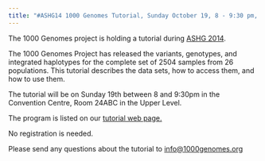 ```yaml
---
title: "#ASHG14 1000 Genomes Tutorial, Sunday October 19, 8 - 9:30 pm, Convention Center Room 24ABC, Upper Level"
---
```

                    
The 1000 Genomes project is holding a tutorial during [ASHG 2014](http://www.ashg.org/cgi-bin/2014/ashg14SOE.pl).

The 1000 Genomes Project has released the variants, genotypes, and integrated haplotypes for the complete set of 2504 samples from 26 populations.  This tutorial describes the data sets, how to access them, and how to use them.

The tutorial will be on Sunday 19th between 8 and 9:30pm in the Convention Centre, Room 24ABC in the Upper Level.

The program is listed on our [tutorial web page.](/ashg-2014-1000-genomes-tutorial-sunday-october-19-8-930-pm-convention-center-room-24abc-upper-level)

No registration is needed.

Please send any questions about the tutorial to [info@1000genomes.org](mailto:info@1000genomes.org)
